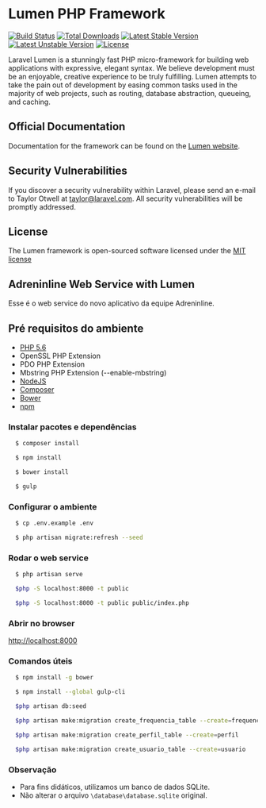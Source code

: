 # Lumen PHP Framework

[![Build Status](https://travis-ci.org/laravel/lumen-framework.svg)](https://travis-ci.org/laravel/lumen-framework)
[![Total Downloads](https://poser.pugx.org/laravel/lumen-framework/d/total.svg)](https://packagist.org/packages/laravel/lumen-framework)
[![Latest Stable Version](https://poser.pugx.org/laravel/lumen-framework/v/stable.svg)](https://packagist.org/packages/laravel/lumen-framework)
[![Latest Unstable Version](https://poser.pugx.org/laravel/lumen-framework/v/unstable.svg)](https://packagist.org/packages/laravel/lumen-framework)
[![License](https://poser.pugx.org/laravel/lumen-framework/license.svg)](https://packagist.org/packages/laravel/lumen-framework)

Laravel Lumen is a stunningly fast PHP micro-framework for building web applications with expressive, elegant syntax. We believe development must be an enjoyable, creative experience to be truly fulfilling. Lumen attempts to take the pain out of development by easing common tasks used in the majority of web projects, such as routing, database abstraction, queueing, and caching.

## Official Documentation

Documentation for the framework can be found on the [Lumen website](http://lumen.laravel.com/docs).

## Security Vulnerabilities

If you discover a security vulnerability within Laravel, please send an e-mail to Taylor Otwell at taylor@laravel.com. All security vulnerabilities will be promptly addressed.

## License

The Lumen framework is open-sourced software licensed under the [MIT license](http://opensource.org/licenses/MIT)

## Adreninline Web Service with Lumen

Esse é o web service do novo aplicativo da equipe Adreninline.

## Pré requisitos do ambiente

* [PHP 5.6](https://secure.php.net)
* OpenSSL PHP Extension
* PDO PHP Extension
* Mbstring PHP Extension (--enable-mbstring)
* [NodeJS](https://nodejs.org)
* [Composer](https://getcomposer.org)
* [Bower](http://bower.io)
* [npm](http://gulpjs.com/)

### Instalar pacotes e dependências
```sh
  $ composer install

  $ npm install

  $ bower install

  $ gulp

```

### Configurar o ambiente

```sh
  $ cp .env.example .env

  $ php artisan migrate:refresh --seed
```

### Rodar o web service

```sh
  $ php artisan serve

  $php -S localhost:8000 -t public

  $php -S localhost:8000 -t public public/index.php
```

### Abrir no browser

[http://localhost:8000](http://localhost:8000)

### Comandos úteis
```sh
  $ npm install -g bower

  $ npm install --global gulp-cli

  $php artisan db:seed

  $php artisan make:migration create_frequencia_table --create=frequencia

  $php artisan make:migration create_perfil_table --create=perfil

  $php artisan make:migration create_usuario_table --create=usuario
```

### Observação

* Para fins didáticos, utilizamos um banco de dados SQLite.
* Não alterar o arquivo `\database\database.sqlite` original.
